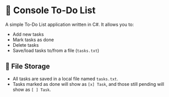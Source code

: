 # 📝 Console To-Do List 

 A simple To-Do List application written in C#. It allows you to:

- Add new tasks
- Mark tasks as done
- Delete tasks
- Save/load tasks to/from a file (`tasks.txt`)

## 📂 File Storage

- All tasks are saved in a local file named `tasks.txt`.
- Tasks marked as done will show as `[x] Task`, and those still pending will show as `[ ] Task`.
